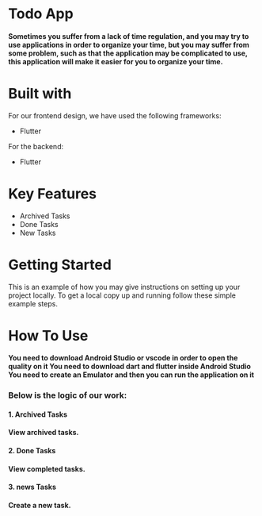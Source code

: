 # Todo App

#### Sometimes you suffer from a lack of time regulation, and you may try to use applications in order to organize your time, but you may suffer from some problem, such as that the application may be complicated to use, this application will make it easier for you to organize your time.

# Built with
For our frontend design, we have used the following frameworks:
* Flutter

For the backend:
* Flutter

# Key Features
 * Archived Tasks
 * Done Tasks 
 * New Tasks

# Getting Started 
This is an example of how you may give instructions on setting up your project locally. To get a local copy up and running follow these simple example steps.


# How To Use

#### You need to download Android Studio or vscode in order to open the quality on it You need to download dart and flutter inside Android Studio You need to create an Emulator and then you can run the application on it


### Below is the logic of our work:

#### 1. Archived Tasks
#### View archived tasks.


#### 2. Done Tasks
#### View completed tasks.


#### 3. news Tasks
#### Create a new task.
